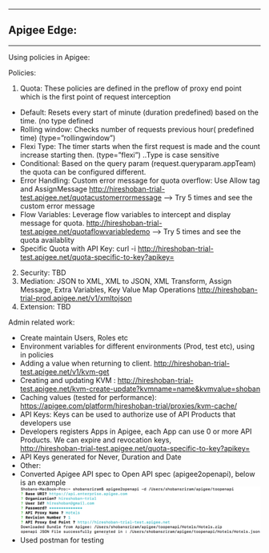 ***

Apigee Edge:
------------

***
Using policies in Apigee:

Policies:
1. Quota: These policies are defined in the preflow of proxy end point which is the first point of request interception
 - Default: Resets every start of minute (duration predefined) based on the time. (no type defined
 - Rolling window: Checks number of requests previous hour( predefined time) (type=”rollingwindow”)
 - Flexi Type:  The timer starts when the first request is made and the count increase starting then. (type=”flexi”) ..Type is case sensitive
 - Conditional: Based on the query param (request.queryparam.appTeam) the quota can be configured different.
 - Error Handling:  Custom error message for quota overflow: Use Allow tag and AssignMessage 
http://hireshoban-trial-test.apigee.net/quotacustomerrormessage --> Try 5 times and see the custom error message
 - Flow Variables: Leverage flow variables to intercept and display message for quota. 
http://hireshoban-trial-test.apigee.net/quotaflowvariabledemo --> Try 5 times and see the quota availablity
- Specific Quota with API Key: curl -i http://hireshoban-trial-test.apigee.net/quota-specific-to-key?apikey= 
2. Security: TBD
3. Mediation: JSON to XML, XML to JSON, XML Transform, Assign Message, Extra Variables, Key Value Map Operations
   http://hireshoban-trial-prod.apigee.net/v1/xmltojson
4. Extension: TBD

Admin related work:

- Create maintain Users, Roles etc
- Environment variables for different environments (Prod, test etc), using in policies
- Adding a value when returning to client. http://hireshoban-trial-test.apigee.net/v1/kvm-get
- Creating and updating KVM : http://hireshoban-trial-test.apigee.net/kvm-create-update?kvmname=name&kvmvalue=shoban
- Caching values (tested for performance): https://apigee.com/platform/hireshoban-trial/proxies/kvm-cache/   
- API Keys: Keys can be used to authorize use of API Products that developers use
- Developers registers Apps in Apigee, each App can use 0 or more API Products. We can expire and revocation keys,  
http://hireshoban-trial-test.apigee.net/quota-specific-to-key?apikey=
- API Keys generated for Never, Duration and Date 
- Other:
- Converted Apigee API spec to Open API spec (apigee2openapi), below is an example
![enter image description here](images/image.png)
- Used postman for testing
